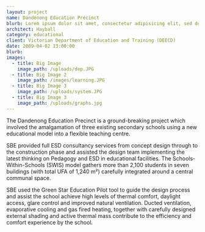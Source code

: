 ```yaml
---
layout: project
name: Dandenong Education Precinct
blurb: Lorem ipsum dolor sit amet, consectetur adipisicing elit, sed do eiusmod tempor incididunt ut labore et dolore magna aliqua. Ut enim ad minim veniam, quis nostrud exercitation ullamco laboris nisi ut aliquip ex ea commodo consequat. 
architect: Hayball
category: educational
client: Victorian Department of Education and Training (DEECD)
date: 2009-04-02 13:00:00
blurb:
images:
  - title: Big Image
    image_path: /uploads/dep.JPG
  - title: Big Image 2
    image_path: /images/learning.JPG
  - title: Big Image 3
    image_path: /uploads/system.JPG
  - title: Big Image 3
    image_path: /uploads/graphs.jpg
---
```



The Dandenong Education Precinct is a ground-breaking project which involved the amalgamation of three existing secondary schools using a new educational model into a flexible teaching centre.

SBE provided full ESD consultancy services from concept design through to the construction phase and assisted the design team implementing the latest thinking on Pedagogy and ESD in educational facilities. The Schools-Within-Schools (SWIS) model gathers more than 2,100 students in seven buildings (with total UFA of 1,240 m&sup2;) carefully integrated around a central communal space.

SBE used the Green Star Education Pilot tool to guide the design process and assist the school achieve high levels of thermal comfort, daylight access, glare control and improved natural ventilation. Ducted ventilation, evaporative cooling and gas fired heating, together with carefully designed external shading and active thermal mass contribute to the efficiency and comfort experience by the school.
